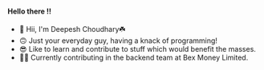 #### Hello there !!

- 👋 Hii, I'm Deepesh Choudhary☘️
- 🙃 Just your everyday guy, having a knack of programming!
- 😎 Like to learn and contribute to stuff which would benefit the masses.
- 👨‍💻 Currently contributing in the backend team at Bex Money Limited.